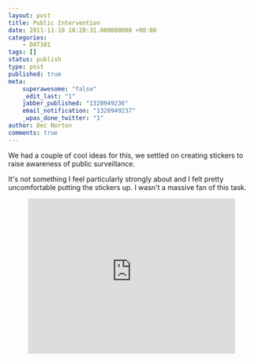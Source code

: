 ```yaml
---
layout: post
title: Public Intervention
date: 2011-11-10 18:20:31.000000000 +00:00
categories:
    - DAT101
tags: []
status: publish
type: post
published: true
meta:
    superawesome: "false"
    _edit_last: "1"
    jabber_published: "1320949236"
    email_notification: "1320949237"
    _wpas_done_twitter: "1"
author: Dec Norton
comments: true
---
```


<p>We had a couple of cool ideas for this, we settled on creating stickers to raise awareness of public surveillance.</p>

<p>It's not something I feel particularly strongly about and I felt pretty uncomfortable putting the stickers up. I wasn't a massive fan of this task.</p>

<figure>
    <iframe width="420" height="315" src="https://www.youtube.com/embed/Lnfcf114giw" frameborder="0" allowfullscreen></iframe>
</figure>
